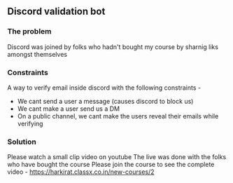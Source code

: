 ## Discord validation bot

### The problem
Discord was joined by folks who hadn't bought my course by sharnig liks amongst themselves

### Constraints
A way to verify email inside discord with the following constraints - 
 - We cant send a user a message (causes discord to block us)
 - We cant make a user send us a DM
 - On a public channel, we cant make the users reveal their emails while verifying


### Solution
Please watch a small clip video on youtube
The live was done with the folks who have bought the course
Please join the course to see the complete video - https://harkirat.classx.co.in/new-courses/2

